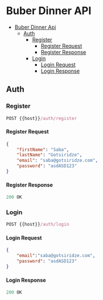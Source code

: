 # Buber Dinner API
- [Buber Dinner Api](#buber-diner-api)
  - [Auth](#auth)
	- [Register](#register)
	  - [Register Request](#register-request)
	  - [Register Response](#register-response)
	- [Login](#login)
	  - [Login Request](#login-request)
	  - [Login Response](#login-response)

## Auth

### Register
```js
POST {{host}}/auth/register
```

#### Register Request
```json
{
    "firstName": "Saba",
    "lastName": "Gotsiridze",
    "email": "saba@gotsiridze.com",
    "password": "asdASD123"
}
```

#### Register Response
```js
200 OK
```

### Login
```js
POST {{host}}/auth/login
```

#### Login Request
```json
{
    "email":"saba@gotsiridze.com",
    "password": "asdASD123"
}
```

#### Login Response
```js
200 OK
```
